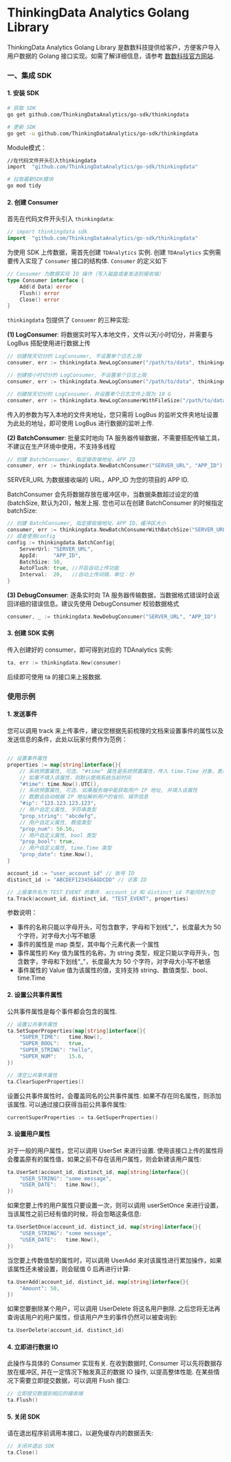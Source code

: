 # ThinkingData Analytics Golang Library

ThinkingData Analytics Golang Library 是数数科技提供给客户，方便客户导入用户数据的 Golang 接口实现。如需了解详细信息，请参考 [数数科技官方网站](https://www.thinkingdata.cn).

### 一、集成 SDK

#### 1. 安装 SDK
```sh
# 获取 SDK
go get github.com/ThinkingDataAnalytics/go-sdk/thinkingdata

# 更新 SDK
go get -u github.com/ThinkingDataAnalytics/go-sdk/thinkingdata
```

Module模式：
```sh
//在代码文件开头引入thinkingdata
import	"github.com/ThinkingDataAnalytics/go-sdk/thinkingdata"

# 拉取最新SDK模块
go mod tidy
```
#### 2. 创建 Consumer
首先在代码文件开头引入 `thinkingdata`:
```go
// import thinkingdata sdk
import	"github.com/ThinkingDataAnalytics/go-sdk/thinkingdata"
```

为使用 SDK 上传数据，需首先创建 `TDAnalytics` 实例. 创建 `TDAnalytics` 实例需要传入实现了 `Consumer` 接口的结构体. `Consumer` 的定义如下
```go
// Consumer 为数据实现 IO 操作（写入磁盘或者发送到接收端）
type Consumer interface {
	Add(d Data) error
	Flush() error
	Close() error
}
```

`thinkingdata` 包提供了 `Consuemr` 的三种实现:

**(1) LogConsumer**: 将数据实时写入本地文件，文件以天/小时切分，并需要与 LogBus 搭配使用进行数据上传 
```go
// 创建按天切分的 LogConsumer, 不设置单个日志上限
consumer, err := thinkingdata.NewLogConsumer("/path/to/data", thinkingdata.ROTATE_DAILY)

// 创建按小时切分的 LogConsumer, 不设置单个日志上限
consumer, err := thinkingdata.NewLogConsumer("/path/to/data", thinkingdata.ROTATE_HOURLY)

// 创建按天切分的 LogConsumer，并设置单个日志文件上限为 10 G
consumer, err := thinkingdata.NewLogConsumerWithFileSize("/path/to/data", thinkingdata.ROTATE_DAILY, 10 * 1024)
```
传入的参数为写入本地的文件夹地址，您只需将 LogBus 的监听文件夹地址设置为此处的地址，即可使用 LogBus 进行数据的监听上传.

**(2) BatchConsumer**: 批量实时地向 TA 服务器传输数据，不需要搭配传输工具，不建议在生产环境中使用，不支持多线程
```go
// 创建 BatchConsumer, 指定接收端地址、APP ID
consumer, err := thinkingdata.NewBatchConsumer("SERVER_URL", "APP_ID")
```
SERVER_URL 为数据接收端的 URL，APP_ID 为您的项目的 APP ID.

BatchConsumer 会先将数据存放在缓冲区中，当数据条数超过设定的值(batchSize, 默认为20)，触发上报. 您也可以在创建 BatchConsumer 的时候指定 batchSize:
```go
// 创建 BatchConsumer, 指定接收端地址、APP ID、缓冲区大小
consumer, err := thinkingdata.NewBatchConsumerWithBatchSize("SERVER_URL", "APP_ID", 50)
// 或者使用config
config := thinkingdata.BatchConfig{
    ServerUrl: "SERVER_URL",
    AppId:     "APP_ID",
    BatchSize: 50,
    AutoFlush: true, //开启自动上传功能
    Interval:  20,   //自动上传间隔，单位：秒
}
```

**(3) DebugConsumer**: 逐条实时向 TA 服务器传输数据，当数据格式错误时会返回详细的错误信息。建议先使用 DebugConsumer 校验数据格式
```go
consumer, _ := thinkingdata.NewDebugConsumer("SERVER_URL", "APP_ID")
```

#### 3. 创建 SDK 实例
传入创建好的 consumer，即可得到对应的 TDAnalytics 实例:
```go
ta, err := thinkingdata.New(consumer)
```
后续即可使用 ta 的接口来上报数据.

### 使用示例

#### 1. 发送事件
您可以调用 track 来上传事件，建议您根据先前梳理的文档来设置事件的属性以及发送信息的条件，此处以玩家付费作为范例：
```go

// 设置事件属性
properties := map[string]interface{}{
    // 系统预置属性, 可选. "#time" 属性是系统预置属性，传入 time.Time 对象，表示事件发生的时间
    // 如果不填入该属性，则默认使用系统当前时间
	"#time": time.Now().UTC(),
    // 系统预置属性, 可选. 如果服务端中能获取用户 IP 地址, 并填入该属性
    // 数数会自动根据 IP 地址解析用户的省份、城市信息
    "#ip": "123.123.123.123",
    // 用户自定义属性, 字符串类型
    "prop_string": "abcdefg",
    // 用户自定义属性, 数值类型
    "prop_num": 56.56,
    // 用户自定义属性, bool 类型
    "prop_bool": true,
    // 用户自定义属性, time.Time 类型
	"prop_date": time.Now(),
}

account_id := "user_account_id" // 账号 ID
distinct_id := "ABCDEF123456AGDCDD" // 访客 ID

// 上报事件名为 TEST_EVENT 的事件. account_id 和 distinct_id 不能同时为空
ta.Track(account_id, distinct_id, "TEST_EVENT", properties)
```
参数说明：
* 事件的名称只能以字母开头，可包含数字，字母和下划线“_”，长度最大为 50 个字符，对字母大小写不敏感
* 事件的属性是 map 类型，其中每个元素代表一个属性
* 事件属性的 Key 值为属性的名称，为 string 类型，规定只能以字母开头，包含数字，字母和下划线“_”，长度最大为 50 个字符，对字母大小写不敏感
* 事件属性的 Value 值为该属性的值，支持支持 string、数值类型、bool、time.Time

#### 2. 设置公共事件属性
公共事件属性是每个事件都会包含的属性.
```go
// 设置公共事件属性
ta.SetSuperProperties(map[string]interface{}{
	"SUPER_TIME":   time.Now(),
	"SUPER_BOOL":   true,
	"SUPER_STRING": "hello",
	"SUPER_NUM":    15.6,
})

// 清空公共事件属性
ta.ClearSuperProperties()
```
设置公共事件属性时，会覆盖同名的公共事件属性. 如果不存在同名属性，则添加该属性. 可以通过接口获得当前公共事件属性:
```go
currentSuperProperties := ta.GetSuperProperties()
```

#### 3. 设置用户属性
对于一般的用户属性，您可以调用 UserSet 来进行设置. 使用该接口上传的属性将会覆盖原有的属性值，如果之前不存在该用户属性，则会新建该用户属性:
```go
ta.UserSet(account_id, distinct_id, map[string]interface{}{
	"USER_STRING": "some message",
	"USER_DATE":   time.Now(),
})
```
如果您要上传的用户属性只要设置一次，则可以调用 userSetOnce 来进行设置，当该属性之前已经有值的时候，将会忽略这条信息:
```go
ta.UserSetOnce(account_id, distinct_id, map[string]interface{}{
	"USER_STRING": "some message",
	"USER_DATE":   time.Now(),
})
```
当您要上传数值型的属性时，可以调用 UserAdd 来对该属性进行累加操作，如果该属性还未被设置，则会赋值 0 后再进行计算:
```go
ta.UserAdd(account_id, distinct_id, map[string]interface{}{
	"Amount": 50,
})
```
如果您要删除某个用户，可以调用 UserDelete 将这名用户删除. 之后您将无法再查询该用户的用户属性，但该用户产生的事件仍然可以被查询到:
```go
ta.UserDelete(account_id, distinct_id)
```

#### 4. 立即进行数据 IO
此操作与具体的 Consumer 实现有关. 在收到数据时, Consumer 可以先将数据存放在缓冲区, 并在一定情况下触发真正的数据 IO 操作, 以提高整体性能. 在某些情况下需要立即提交数据，可以调用 Flush 接口:
```go
// 立即提交数据到相应的接收端
ta.Flush()
```

#### 5. 关闭 SDK
请在退出程序前调用本接口，以避免缓存内的数据丢失:
```go
// 关闭并退出 SDK
ta.Close()
```
